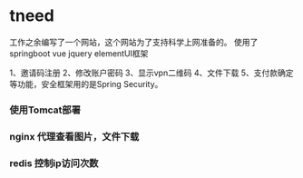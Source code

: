 # tneed
工作之余编写了一个网站，这个网站为了支持科学上网准备的。 使用了springboot vue jquery elementUI框架

1、邀请码注册 2、修改账户密码 3、显示vpn二维码 4、文件下载 5、支付款确定等功能，安全框架用的是Spring Security。


### 使用Tomcat部署
### nginx 代理查看图片，文件下载
### redis 控制ip访问次数





